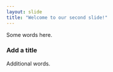 ```yaml
---
layout: slide
title: "Welcome to our second slide!"
---
```

Some words here.
### Add a title
Additional words.

